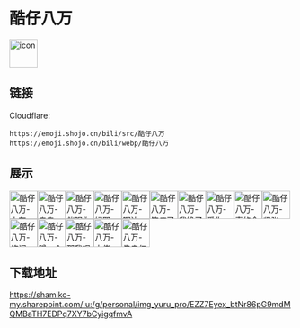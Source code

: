 # 酷仔八万
<img src="https://emoji.shojo.cn/bili/src/酷仔八万/icon.png" width="50" height="50" alt="icon">

## 链接
Cloudflare:
```
https://emoji.shojo.cn/bili/src/酷仔八万
https://emoji.shojo.cn/bili/webp/酷仔八万
```
## 展示
<img src="https://emoji.shojo.cn/bili/src/酷仔八万/酷仔八万-上车.png" width="50" height="50" alt="酷仔八万-上车"><img src="https://emoji.shojo.cn/bili/src/酷仔八万/酷仔八万-亲亲.png" width="50" height="50" alt="酷仔八万-亲亲"><img src="https://emoji.shojo.cn/bili/src/酷仔八万/酷仔八万-催眠你.png" width="50" height="50" alt="酷仔八万-催眠你"><img src="https://emoji.shojo.cn/bili/src/酷仔八万/酷仔八万-好耶.png" width="50" height="50" alt="酷仔八万-好耶"><img src="https://emoji.shojo.cn/bili/src/酷仔八万/酷仔八万-啊达.png" width="50" height="50" alt="酷仔八万-啊达"><img src="https://emoji.shojo.cn/bili/src/酷仔八万/酷仔八万-笑疯了.png" width="50" height="50" alt="酷仔八万-笑疯了"><img src="https://emoji.shojo.cn/bili/src/酷仔八万/酷仔八万-我馋了.png" width="50" height="50" alt="酷仔八万-我馋了"><img src="https://emoji.shojo.cn/bili/src/酷仔八万/酷仔八万-爱你.png" width="50" height="50" alt="酷仔八万-爱你"><img src="https://emoji.shojo.cn/bili/src/酷仔八万/酷仔八万-真的会谢.png" width="50" height="50" alt="酷仔八万-真的会谢"><img src="https://emoji.shojo.cn/bili/src/酷仔八万/酷仔八万-紧张.png" width="50" height="50" alt="酷仔八万-紧张"><img src="https://emoji.shojo.cn/bili/src/酷仔八万/酷仔八万-悠闲.png" width="50" height="50" alt="酷仔八万-悠闲"><img src="https://emoji.shojo.cn/bili/src/酷仔八万/酷仔八万-蹲一个.png" width="50" height="50" alt="酷仔八万-蹲一个"><img src="https://emoji.shojo.cn/bili/src/酷仔八万/酷仔八万-那我呢.png" width="50" height="50" alt="酷仔八万-那我呢"><img src="https://emoji.shojo.cn/bili/src/酷仔八万/酷仔八万-大佬.png" width="50" height="50" alt="酷仔八万-大佬"><img src="https://emoji.shojo.cn/bili/src/酷仔八万/酷仔八万-先走亿步.png" width="50" height="50" alt="酷仔八万-先走亿步">

## 下载地址

https://shamiko-my.sharepoint.com/:u:/g/personal/img_yuru_pro/EZZ7Eyex_btNr86pG9mdMQMBaTH7EDPq7XY7bCyigqfmvA